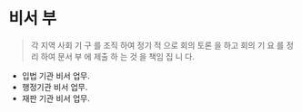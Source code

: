# 비서 부

> 각 지역 사회 기 구 를 조직 하여 정기 적 으로 회의 토론 을 하고 회의 기 요 를 정리 하여 문서 부 에 제출 하 는 것 을 책임 집 니 다.

* 입법 기관 비서 업무.
* 행정기관 비서 업무.
* 재판 기관 비서 업무.